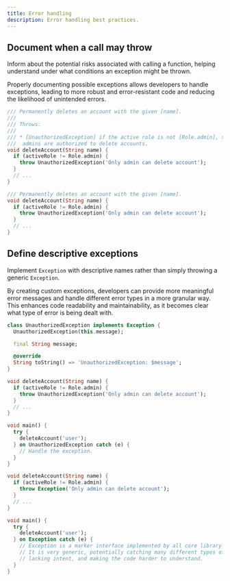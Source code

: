 ```yaml
---
title: Error handling
description: Error handling best practices.
---
```


## Document when a call may throw

Inform about the potential risks associated with calling a function, helping understand under what conditions an exception might be thrown.

Properly documenting possible exceptions allows developers to handle exceptions, leading to more robust and error-resistant code and reducing the likelihood of unintended errors.

<Tabs>
  <TabItem label="Good ✅">

```dart
/// Permanently deletes an account with the given [name].
///
/// Throws:
///
/// * [UnauthorizedException] if the active role is not [Role.admin], since only
///  admins are authorized to delete accounts.
void deleteAccount(String name) {
  if (activeRole != Role.admin) {
    throw UnauthorizedException('Only admin can delete account');
  }
  // ...
}
```

  </TabItem>
  <TabItem label="Bad ❗️">

```dart
/// Permanently deletes an account with the given [name].
void deleteAccount(String name) {
  if (activeRole != Role.admin) {
    throw UnauthorizedException('Only admin can delete account');
  }
  // ...
}
```

  </TabItem>
</Tabs>

## Define descriptive exceptions

Implement `Exception` with descriptive names rather than simply throwing a generic `Exception`.

By creating custom exceptions, developers can provide more meaningful error messages and handle different error types in a more granular way. This enhances code readability and maintainability, as it becomes clear what type of error is being dealt with.

<Tabs>
  <TabItem label="Good ✅">

```dart
class UnauthorizedException implements Exception {
  UnauthorizedException(this.message);

  final String message;

  @override
  String toString() => 'UnauthorizedException: $message';
}

void deleteAccount(String name) {
  if (activeRole != Role.admin) {
    throw UnauthorizedException('Only admin can delete account');
  }
  // ...
}

void main() {
  try {
    deleteAccount('user');
  } on UnauthorizedException catch (e) {
    // Handle the exception.
  }
}

```

  </TabItem>
  <TabItem label="Bad ❗️">

```dart
void deleteAccount(String name) {
  if (activeRole != Role.admin) {
    throw Exception('Only admin can delete account');
  }
  // ...
}

void main() {
  try {
    deleteAccount('user');
  } on Exception catch (e) {
    // Exception is a marker interface implemented by all core library exceptions.
    // It is very generic, potentially catching many different types of exceptions,
    // lacking intent, and making the code harder to understand.
  }
}
```

  </TabItem>
</Tabs>
